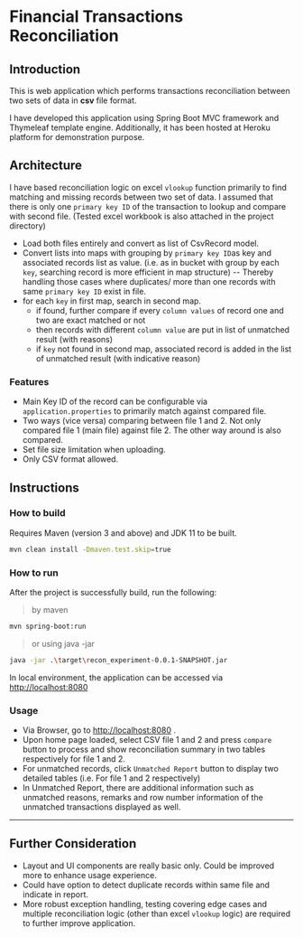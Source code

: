 ﻿# Financial Transactions Reconciliation
## Introduction
This is web application which performs transactions reconciliation between two sets of data in **csv** file format.

I have developed this application using Spring Boot MVC framework and Thymeleaf template engine. Additionally, it has been hosted at Heroku platform for demonstration purpose.


##  Architecture
I have based reconciliation logic on excel `vlookup` function primarily to find matching and missing records between two set of data. I assumed that there is only one `primary key ID` of the transaction to lookup and compare with second file. (Tested excel workbook is also attached in the project directory)

- Load both files entirely and convert as list of CsvRecord model.
- Convert lists into maps with grouping by `primary key ID`as key and associated records list as value. (i.e. as in bucket with group by each `key`, searching record is more efficient in map structure)
-- Thereby handling those cases where duplicates/ more than one records with same `primary key ID` exist in file.
- for each `key` in first map, search in second map.
    - if found, further compare if every `column values` of record one and two are exact matched or not
    - then records with different `column value` are put in list of unmatched result (with reasons)
    - if `key` not found in second map, associated record is added in the list of unmatched result (with indicative reason)




### Features
- Main Key ID of the record can be configurable via `application.properties` to primarily match against compared file.
- Two ways  (vice versa) comparing between file 1 and 2. Not only compared file 1 (main file) against file 2. The other way around is also compared.
- Set file size limitation when uploading.
- Only CSV format allowed.


## Instructions

### How to build 
Requires Maven (version 3 and above) and JDK 11 to be built.
```sh
mvn clean install -Dmaven.test.skip=true
```
### How to run
After the project is successfully build, run the following:
> by maven

```sh
mvn spring-boot:run
```
> or using java -jar
```sh
java -jar .\target\recon_experiment-0.0.1-SNAPSHOT.jar
```
In local environment, the application can be accessed via [http://localhost:8080](http://localhost:8080)

### Usage
- Via Browser, go to [http://localhost:8080](http://localhost:8080) . 
- Upon home page loaded, select CSV file 1 and 2 and press `compare` button to process and show reconciliation summary in two tables respectively for file 1 and 2. 
- For unmatched records, click `Unmatched Report` button to display two detailed tables (i.e. For file 1 and 2 respectively)
- In Unmatched Report, there are additional information such as unmatched reasons, remarks and row number information of the unmatched transactions displayed as well.

-------------


## Further Consideration

- Layout and UI components are really basic only. Could be improved more to enhance usage experience.
- Could have option to detect duplicate records within same file and indicate in report.
- More robust exception handling, testing covering edge cases and multiple reconciliation logic (other than excel `vlookup` logic) are required to further improve application.



